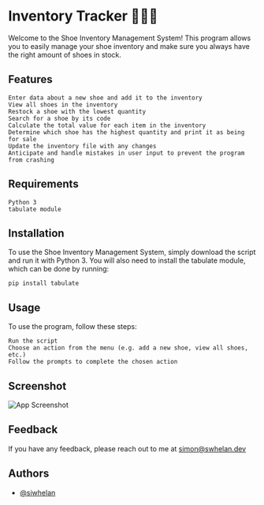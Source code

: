 
# Inventory Tracker 👟👠👞

Welcome to the Shoe Inventory Management System! This program allows you to easily manage your shoe inventory and make sure you always have the right amount of shoes in stock.

## Features

    Enter data about a new shoe and add it to the inventory
    View all shoes in the inventory
    Restock a shoe with the lowest quantity
    Search for a shoe by its code
    Calculate the total value for each item in the inventory
    Determine which shoe has the highest quantity and print it as being for sale
    Update the inventory file with any changes
    Anticipate and handle mistakes in user input to prevent the program from crashing

## Requirements

    Python 3
    tabulate module

## Installation

To use the Shoe Inventory Management System, simply download the script and run it with Python 3. You will also need to install the tabulate module, which can be done by running:

    pip install tabulate

## Usage

To use the program, follow these steps:

    Run the script
    Choose an action from the menu (e.g. add a new shoe, view all shoes, etc.)
    Follow the prompts to complete the chosen action

## Screenshot

![App Screenshot](https://i.imgur.com/AN6Vsqo.jpg)

## Feedback

If you have any feedback, please reach out to me at simon@swhelan.dev

## Authors

- [@siwhelan](https://github.com/siwhelan)

